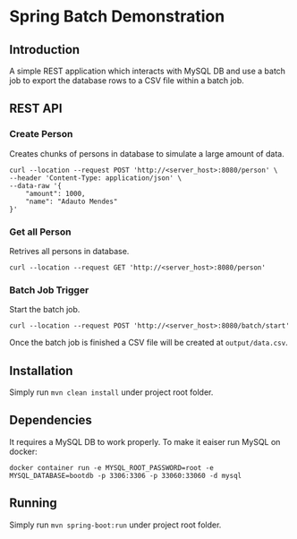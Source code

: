 # Spring Batch Demonstration

## Introduction

A simple REST application which interacts with MySQL DB and use a batch job to export the database rows to a CSV file within a batch job.

## REST API

### Create Person

Creates chunks of persons in database to simulate a large amount of data.

```shell
curl --location --request POST 'http://<server_host>:8080/person' \
--header 'Content-Type: application/json' \
--data-raw '{
    "amount": 1000,
    "name": "Adauto Mendes"
}'
```

### Get all Person

Retrives all persons in database.

```shell
curl --location --request GET 'http://<server_host>:8080/person'
```

### Batch Job Trigger

Start the batch job.

```shell
curl --location --request POST 'http://<server_host>:8080/batch/start'
```

Once the batch job is finished a CSV file will be created at `output/data.csv`.

## Installation

Simply run `mvn clean install` under project root folder.

## Dependencies

It requires a MySQL DB to work properly. To make it eaiser run MySQL on docker:

`docker container run -e MYSQL_ROOT_PASSWORD=root -e MYSQL_DATABASE=bootdb -p 3306:3306 -p 33060:33060 -d mysql`

## Running

Simply run `mvn spring-boot:run` under project root folder.